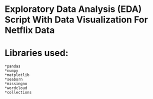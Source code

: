 # Exploratory Data Analysis (EDA) Script With Data Visualization For Netflix Data

# Libraries used:

    *pandas
    *numpy
    *matplotlib
    *seaborn
    *missingno
    *wordcloud
    *collections

